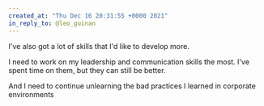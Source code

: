 ```yaml
---
created_at: "Thu Dec 16 20:31:55 +0000 2021"
in_reply_to: @leo_guinan
---
```


I've also got a lot of skills that I'd like to develop more.

I need to work on my leadership and communication skills the most. I've spent time on them, but they can still be better. 

And I need to continue unlearning the bad practices I learned in corporate environments